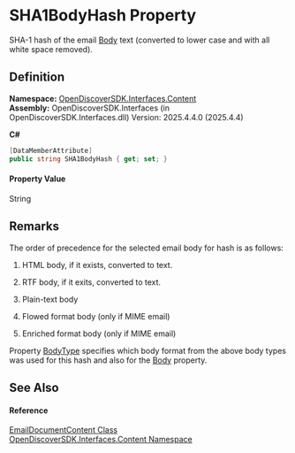 # SHA1BodyHash Property


SHA-1 hash of the email <a href="6803637d-85ea-d049-bc85-e610b7cd7318">Body</a> text (converted to lower case and with all white space removed).



## Definition
**Namespace:** <a href="79f11d04-c275-b915-db5b-ab2227989555">OpenDiscoverSDK.Interfaces.Content</a>  
**Assembly:** OpenDiscoverSDK.Interfaces (in OpenDiscoverSDK.Interfaces.dll) Version: 2025.4.4.0 (2025.4.4)

**C#**
``` C#
[DataMemberAttribute]
public string SHA1BodyHash { get; set; }
```



#### Property Value
String

## Remarks

The order of precedence for the selected email body for hash is as follows:

1. HTML body, if it exists, converted to text.

2. RTF body, if it exits, converted to text.

3. Plain-text body

4. Flowed format body (only if MIME email)

5. Enriched format body (only if MIME email)

Property <a href="7536d38b-becf-d9f0-be75-5fb9ce88a813">BodyType</a> specifies which body format from the above body types was used for this hash and also for the <a href="6803637d-85ea-d049-bc85-e610b7cd7318">Body</a> property.


## See Also


#### Reference
<a href="4ead9d3b-7f35-a7fc-a759-9441e2ab2eb5">EmailDocumentContent Class</a>  
<a href="79f11d04-c275-b915-db5b-ab2227989555">OpenDiscoverSDK.Interfaces.Content Namespace</a>  
